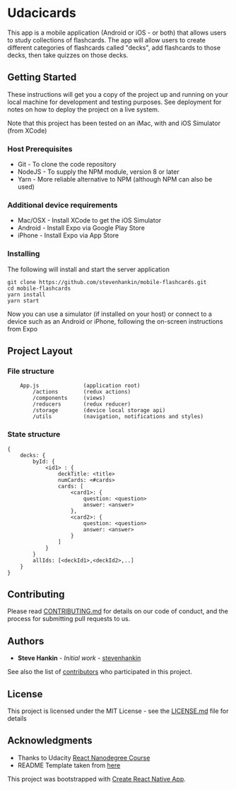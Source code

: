 # Udacicards

This app is a mobile application (Android or iOS - or both) that allows users to study collections of flashcards.
The app will allow users to create different categories of flashcards called "decks", add flashcards to those decks, then take quizzes on those decks.


## Getting Started

These instructions will get you a copy of the project up and running on your local machine for development and testing purposes. See deployment for notes on how to deploy the project on a live system.

Note that this project has been tested on an iMac, with and iOS Simulator (from XCode)


### Host Prerequisites

* Git - To clone the code repository
* NodeJS - To supply the NPM module, version 8 or later
* Yarn - More reliable alternative to NPM (although NPM can also be used)

### Additional device requirements
* Mac/OSX - Install XCode to get the iOS Simulator
* Android - Install Expo via Google Play Store
* iPhone - Install Expo via App Store

### Installing

The following will install and start the server application

```
git clone https://github.com/stevenhankin/mobile-flashcards.git
cd mobile-flashcards
yarn install
yarn start
```

Now you can use a simulator (if installed on your host) or connect to
a device such as an Android or iPhone, following the on-screen
instructions from Expo

## Project Layout

### File structure
```
    App.js              (application root)
        /actions        (redux actions)
        /components     (views)
        /reducers       (redux reducer)
        /storage        (device local storage api)
        /utils          (navigation, notifications and styles)
```

### State structure
```
{
    decks: {
        byId: {
            <id1> : {
                deckTitle: <title>
                numCards: <#cards>
                cards: [
                    <card1>: {
                        question: <question>
                        answer: <answer>
                    },
                    <card2>: {
                        question: <question>
                        answer: <answer>
                    }
                ]
            }
        }
        allIds: [<deckId1>,<deckId2>,..]
    }
}
```

## Contributing

Please read [CONTRIBUTING.md](https://github.com/stevenhankin/mobile-flashcards) for details on our code of conduct, and the process for submitting pull requests to us.

## Authors

* **Steve Hankin** - *Initial work* - [stevenhankin](https://github.com/stevenhankin)

See also the list of [contributors](https://github.com/your/project/contributors) who participated in this project.

## License

This project is licensed under the MIT License - see the [LICENSE.md](LICENSE.md) file for details

## Acknowledgments

* Thanks to Udacity [React Nanodegree Course](https://classroom.udacity.com/nanodegrees/nd019/syllabus/core-curriculum) 
* README Template taken from [here](https://gist.github.com/PurpleBooth/109311bb0361f32d87a2)

This project was bootstrapped with [Create React Native App](https://github.com/react-community/create-react-native-app).
